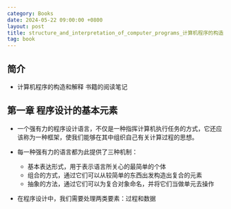 ```yaml
---
category: Books
date: 2024-05-22 09:00:00 +0800
layout: post
title: structure_and_interpretation_of_computer_programs_计算机程序的构造和解释
tag: book
---
```

## 简介

+ 计算机程序的构造和解释 书籍的阅读笔记

## 第一章 程序设计的基本元素

+ 一个强有力的程序设计语言，不仅是一种指挥计算机执行任务的方式，它还应该称为一种框架，使我们能够在其中组织自己有关计算过程的思想。
+ 每一种强有力的语言都为此提供了三种机制：
  + 基本表达形式，用于表示语言所关心的最简单的个体
  + 组合的方式，通过它们可以从较简单的东西出发构造出复合的元素
  + 抽象的方法，通过它们可以为复合对象命名，并将它们当做单元去操作

+ 在程序设计中，我们需要处理两类要素：过程和数据